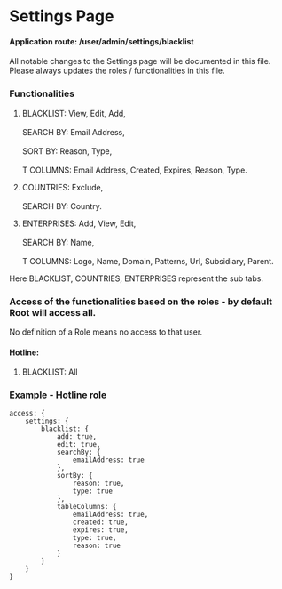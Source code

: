 # Settings Page

#### Application route: /user/admin/settings/blacklist

All notable changes to the Settings page will be documented in this file. 
Please always updates the roles / functionalities in this file. 

### Functionalities

1. BLACKLIST: View, Edit, Add,
<br><br>SEARCH BY:  Email Address, 
<br><br>SORT BY:  Reason, Type, 
<br><br>T COLUMNS:  Email Address, Created, Expires, Reason, Type.

2. COUNTRIES: Exclude, 
<br><br>SEARCH BY:  Country.

3. ENTERPRISES: Add, View, Edit, 
<br><br>SEARCH BY:  Name, 
<br><br>T COLUMNS:  Logo, Name, Domain, Patterns, Url, Subsidiary, Parent. 

Here BLACKLIST, COUNTRIES, ENTERPRISES represent the sub tabs.

### Access of the functionalities based on the roles - by default Root will access all.

No definition of a Role means no access to that user.

#### Hotline:

1. BLACKLIST: All

### Example - Hotline role

```
access: { 
    settings: { 
        blacklist: { 
            add: true, 
            edit: true, 
            searchBy: {
                emailAddress: true
            },
            sortBy: {
                reason: true,
                type: true
            },
            tableColumns: {
                emailAddress: true,
                created: true,
                expires: true,
                type: true,
                reason: true
            }
        }
    } 
}

```
